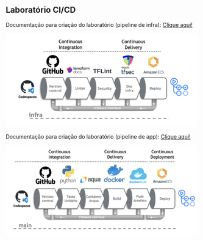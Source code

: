 ## Laboratório CI/CD

Documentação para criação do laboratório (pipeline de infra): [Clique aqui!](./Labs/doc-infra/README.md)

![](./Labs/doc-infra/img/cicd-infra.png)

Documentação para criação do laboratório (pipeline de app): [Clique aqui!](./Labs/doc-app/README.md)

![](./Labs/doc-app/img/lab-cicd.png)
